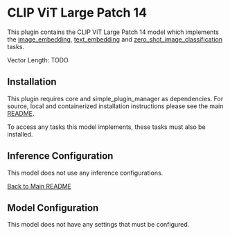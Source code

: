 # CLIP ViT Large Patch 14
This plugin contains the CLIP ViT Large Patch 14 model which implements the [image_embedding](../image_embedding/README.md), [text_embedding](../text_embedding/README.md) and [zero_shot_image_classification](../zero_shot_image_classification/README.md) tasks.

Vector Length: TODO

## Installation

This plugin requires core and simple_plugin_manager as dependencies. For source, local and containerized installation instructions please see the main [README](../../README.md).

To access any tasks this model implements, these tasks must also be installed.


## Inference Configuration

This model does not use any inference configurations.

[Back to Main README](../../README.md)

## Model Configuration

This model does not have any settings that must be configured.
